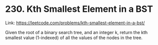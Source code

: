 # 230. Kth Smallest Element in a BST

Link: https://leetcode.com/problems/kth-smallest-element-in-a-bst/

Given the root of a binary search tree, and an integer k, return the kth smallest value (1-indexed) of all the values of the nodes in the tree.
